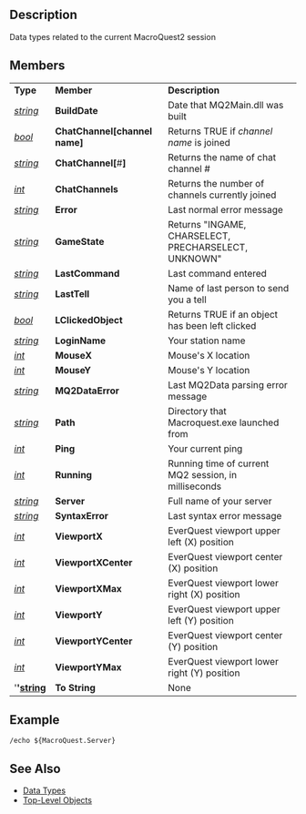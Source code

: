 ## Description

Data types related to the current MacroQuest2 session

## Members

|                                            |                                     |                                                      |
|--------------------------------------------|-------------------------------------|------------------------------------------------------|
| **Type**                                   | **Member**                          | **Description**                                      |
| *[string](datatype-string.md)*     | **BuildDate**                       | Date that MQ2Main.dll was built                      |
| *[bool](datatype-bool.md)*         | **ChatChannel\[**channel name**\]** | Returns TRUE if *channel name* is joined             |
| *[string](datatype-string.md)*     | **ChatChannel\[**#**\]**            | Returns the name of chat channel #                   |
| *[int](datatype-int.md)*           | **ChatChannels**                    | Returns the number of channels currently joined      |
| *[string](datatype-string.md)*     | **Error**                           | Last normal error message                            |
| *[string](datatype-string.md)*     | **GameState**                       | Returns "INGAME, CHARSELECT, PRECHARSELECT, UNKNOWN" |
| *[string](datatype-string.md)*     | **LastCommand**                     | Last command entered                                 |
| *[string](datatype-string.md)*     | **LastTell**                        | Name of last person to send you a tell               |
| *[bool](datatype-bool.md)*         | **LClickedObject**                  | Returns TRUE if an object has been left clicked      |
| *[string](datatype-string.md)*     | **LoginName**                       | Your station name                                    |
| *[int](datatype-int.md)*           | **MouseX**                          | Mouse's X location                                   |
| *[int](datatype-int.md)*           | **MouseY**                          | Mouse's Y location                                   |
| *[string](datatype-string.md)*     | **MQ2DataError**                    | Last MQ2Data parsing error message                   |
| *[string](datatype-string.md)*     | **Path**                            | Directory that Macroquest.exe launched from          |
| *[int](datatype-int.md)*           | **Ping**                            | Your current ping                                    |
| *[int](datatype-int.md)*           | **Running**                         | Running time of current MQ2 session, in milliseconds |
| *[string](datatype-string.md)*     | **Server**                          | Full name of your server                             |
| *[string](datatype-string.md)*     | **SyntaxError**                     | Last syntax error message                            |
| *[int](datatype-int.md)*           | **ViewportX**                       | EverQuest viewport upper left (X) position           |
| *[int](datatype-int.md)*           | **ViewportXCenter**                 | EverQuest viewport center (X) position               |
| *[int](datatype-int.md)*           | **ViewportXMax**                    | EverQuest viewport lower right (X) position          |
| *[int](datatype-int.md)*           | **ViewportY**                       | EverQuest viewport upper left (Y) position           |
| *[int](datatype-int.md)*           | **ViewportYCenter**                 | EverQuest viewport center (Y) position               |
| *[int](datatype-int.md)*           | **ViewportYMax**                    | EverQuest viewport lower right (Y) position          |
| '**'[string](datatype-string.md)** | **To String**                       | None                                                 |

## Example

`/echo ${MacroQuest.Server}`

## See Also

-   [Data Types](data-types.md)
-   [Top-Level Objects](../top-level-objects/top-level-objects.md)


